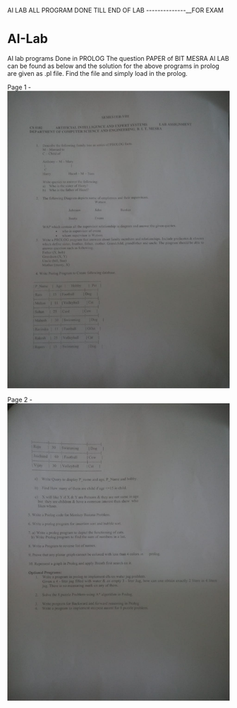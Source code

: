 
AI LAB ALL PROGRAM DONE TILL END OF LAB --------------__FOR EXAM

# AI-Lab
AI lab programs Done in PROLOG
The question PAPER of BIT MESRA AI LAB can be found as below and the solution for the above programs in prolog are given as .pl file.
Find the file and simply load in the prolog.

Page 1 - 
![Alt text](Questions/Question-paper-page-1.jpeg?raw=true "Page - 1 Question paper")

Page 2 - 
![Alt text](Questions/Question-paper-page-2.jpeg?raw=true "Page - 2 Question paper")
